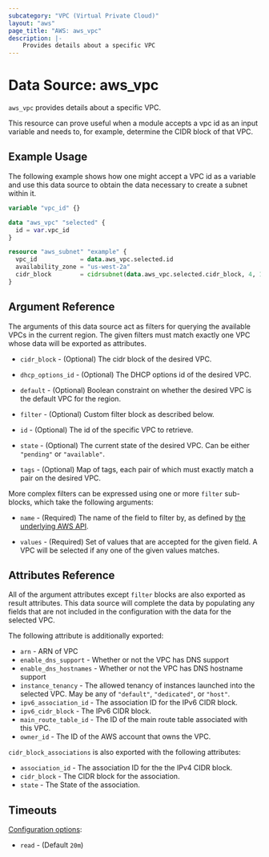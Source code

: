 ```yaml
---
subcategory: "VPC (Virtual Private Cloud)"
layout: "aws"
page_title: "AWS: aws_vpc"
description: |-
    Provides details about a specific VPC
---
```


# Data Source: aws_vpc

`aws_vpc` provides details about a specific VPC.

This resource can prove useful when a module accepts a vpc id as
an input variable and needs to, for example, determine the CIDR block of that
VPC.

## Example Usage

The following example shows how one might accept a VPC id as a variable
and use this data source to obtain the data necessary to create a subnet
within it.

```terraform
variable "vpc_id" {}

data "aws_vpc" "selected" {
  id = var.vpc_id
}

resource "aws_subnet" "example" {
  vpc_id            = data.aws_vpc.selected.id
  availability_zone = "us-west-2a"
  cidr_block        = cidrsubnet(data.aws_vpc.selected.cidr_block, 4, 1)
}
```

## Argument Reference

The arguments of this data source act as filters for querying the available
VPCs in the current region. The given filters must match exactly one
VPC whose data will be exported as attributes.

* `cidr_block` - (Optional) The cidr block of the desired VPC.

* `dhcp_options_id` - (Optional) The DHCP options id of the desired VPC.

* `default` - (Optional) Boolean constraint on whether the desired VPC is
  the default VPC for the region.

* `filter` - (Optional) Custom filter block as described below.

* `id` - (Optional) The id of the specific VPC to retrieve.

* `state` - (Optional) The current state of the desired VPC.
  Can be either `"pending"` or `"available"`.

* `tags` - (Optional) Map of tags, each pair of which must exactly match
  a pair on the desired VPC.

More complex filters can be expressed using one or more `filter` sub-blocks,
which take the following arguments:

* `name` - (Required) The name of the field to filter by, as defined by
  [the underlying AWS API](http://docs.aws.amazon.com/AWSEC2/latest/APIReference/API_DescribeVpcs.html).

* `values` - (Required) Set of values that are accepted for the given field.
  A VPC will be selected if any one of the given values matches.

## Attributes Reference

All of the argument attributes except `filter` blocks are also exported as
result attributes. This data source will complete the data by populating
any fields that are not included in the configuration with the data for
the selected VPC.

The following attribute is additionally exported:

* `arn` - ARN of VPC
* `enable_dns_support` - Whether or not the VPC has DNS support
* `enable_dns_hostnames` - Whether or not the VPC has DNS hostname support
* `instance_tenancy` - The allowed tenancy of instances launched into the
  selected VPC. May be any of `"default"`, `"dedicated"`, or `"host"`.
* `ipv6_association_id` - The association ID for the IPv6 CIDR block.
* `ipv6_cidr_block` - The IPv6 CIDR block.
* `main_route_table_id` - The ID of the main route table associated with this VPC.
* `owner_id` - The ID of the AWS account that owns the VPC.

`cidr_block_associations` is also exported with the following attributes:

* `association_id` - The association ID for the the IPv4 CIDR block.
* `cidr_block` - The CIDR block for the association.
* `state` - The State of the association.

## Timeouts

[Configuration options](https://www.terraform.io/docs/configuration/blocks/resources/syntax.html#operation-timeouts):

- `read` - (Default `20m`)
